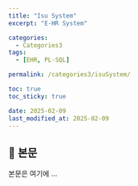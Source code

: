 ```yaml
---
title: "Isu System"
excerpt: "E-HR System"

categories:
  - Categories3
tags:
  - [EHR, PL-SQL]

permalink: /categories3/isuSystem/

toc: true
toc_sticky: true

date: 2025-02-09
last_modified_at: 2025-02-09
---
```


## 🦥 본문

본문은 여기에 ...